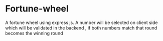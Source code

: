 # Fortune-wheel
A fortune wheel using express js. A number will be selected on client side which will be validated in the backend , if both numbers match that round becomes the winning round
